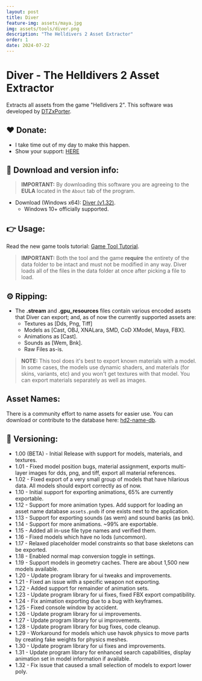 ```yaml
---
layout: post
title: Diver
feature-img: assets/maya.jpg
img: assets/tools/diver.png
description: "The Helldivers 2 Asset Extractor"
order: 1
date: 2024-07-22
---
```


# Diver - The Helldivers 2 Asset Extractor
Extracts all assets from the game "Helldivers 2". This software was developed by [DTZxPorter](https://twitter.com/dtzxporter).

## ❤️ Donate:
- I take time out of my day to make this happen.
- Show your support: [HERE](https://dtzxporter.com/donate)

## 💾 Download and version info:

> **IMPORTANT:** By downloading this software you are agreeing to the **EULA** located in the `About` tab of the program.

- Download (Windows x64): [Diver (v1.32)](https://mega.nz/file/0VZDhaYI#qBMXN6VKnMgo_iTo8qTGc7WetMV3ErgxHdINgaxyNXI).
  - Windows 10+ officially supported.

## 👉 Usage:
Read the new game tools tutorial: [Game Tool Tutorial](https://dtzxporter.com/game-tools-tutorial).

> **IMPORTANT:** Both the tool and the game **require** the entirety of the data folder to be intact and must not be modified in any way. Diver loads all of the files in the data folder at once after picking a file to load.

## ⚙️ Ripping:
- The **.stream** and **.gpu_resources** files contain various encoded assets that Diver can export; and, as of now the currently supported assets are:
  - Textures as [Dds, Png, Tiff]
  - Models as [Cast, OBJ, XNALara, SMD, CoD XModel, Maya, FBX].
  - Animations as [Cast].
  - Sounds as [Wem, Bnk].
  - Raw Files as-is.

> **NOTE:** This tool does it's best to export known materials with a model. In some cases, the models use dynamic shaders, and materials (for skins, variants, etc) and you won't get textures with that model. You can export materials separately as well as images.

## Asset Names:
There is a community effort to name assets for easier use. You can download or contribute to the database here: [hd2-name-db](https://github.com/dtzxporter/hd2-name-db).

## 📌 Versioning:
- 1.00 (BETA) - Initial Release with support for models, materials, and textures.
- 1.01 - Fixed model position bugs, material assignment, exports multi-layer images for dds, png, and tiff, export all material references.
- 1.02 - Fixed export of a very small group of models that have hilarious data. All models should export correctly as of now.
- 1.10 - Initial support for exporting animations, 65% are currently exportable.
- 1.12 - Support for more animation types. Add support for loading an asset name database `assets.pndb` if one exists next to the application.
- 1.13 - Support for exporting sounds (as wem) and sound banks (as bnk).
- 1.14 - Support for more animations. ~99% are exportable.
- 1.15 - Added all in-use file type names and verified them.
- 1.16 - Fixed models which have no lods (uncommon).
- 1.17 - Relaxed placeholder model constraints so that base skeletons can be exported.
- 1.18 - Enabled normal map conversion toggle in settings.
- 1.19 - Support models in geometry caches. There are about 1,500 new models available.
- 1.20 - Update program library for ui tweaks and improvements.
- 1.21 - Fixed an issue with a specific weapon not exporting.
- 1.22 - Added support for remainder of animation sets.
- 1.23 - Update program library for ui fixes, fixed FBX export compatibility.
- 1.24 - Fix animation exporting due to a bug with keyframes.
- 1.25 - Fixed console window by accident.
- 1.26 - Update program library for ui improvements.
- 1.27 - Update program library for ui improvements.
- 1.28 - Update program library for bug fixes, code cleanup.
- 1.29 - Workaround for models which use havok physics to move parts by creating fake weights for physics meshes.
- 1.30 - Update program library for ui fixes and improvements.
- 1.31 - Update program library for enhanced search capabilities, display animation set in model information if available.
- 1.32 - Fix issue that caused a small selection of models to export lower poly.